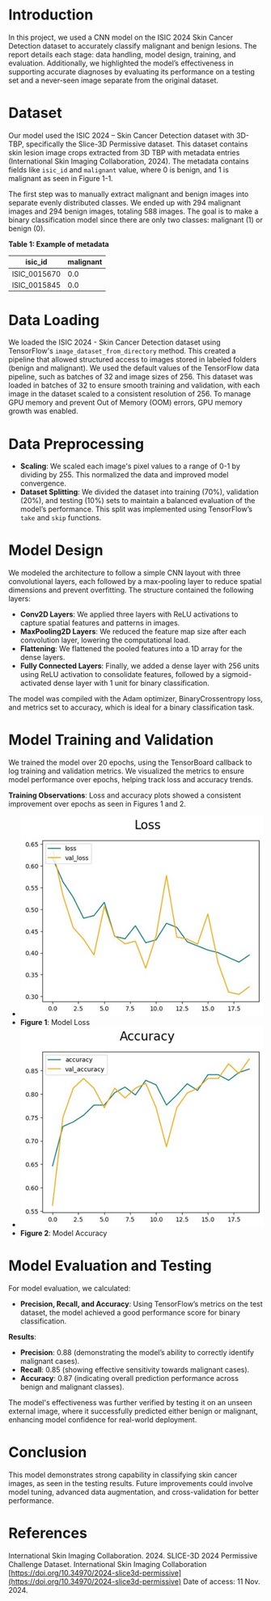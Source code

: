 # Introduction

In this project, we used a CNN model on the ISIC 2024 Skin Cancer Detection dataset to accurately classify malignant and benign lesions. The report details each stage: data handling, model design, training, and evaluation. Additionally, we highlighted the model’s effectiveness in supporting accurate diagnoses by evaluating its performance on a testing set and a never-seen image separate from the original dataset.

# Dataset

Our model used the ISIC 2024 – Skin Cancer Detection dataset with 3D-TBP, specifically the Slice-3D Permissive dataset. This dataset contains skin lesion image crops extracted from 3D TBP with metadata entries (International Skin Imaging Collaboration, 2024). The metadata contains fields like `isic_id` and `malignant` value, where 0 is benign, and 1 is malignant as seen in Figure 1-1.

The first step was to manually extract malignant and benign images into separate evenly distributed classes. We ended up with 294 malignant images and 294 benign images, totaling 588 images. The goal is to make a binary classification model since there are only two classes: malignant (1) or benign (0).

**Table 1: Example of metadata**

| isic_id       | malignant |
|---------------|-----------|
| ISIC_0015670  | 0.0       |
| ISIC_0015845  | 0.0       |

# Data Loading

We loaded the ISIC 2024 - Skin Cancer Detection dataset using TensorFlow's `image_dataset_from_directory` method. This created a pipeline that allowed structured access to images stored in labeled folders (benign and malignant). We used the default values of the TensorFlow data pipeline, such as batches of 32 and image sizes of 256. This dataset was loaded in batches of 32 to ensure smooth training and validation, with each image in the dataset scaled to a consistent resolution of 256. To manage GPU memory and prevent Out of Memory (OOM) errors, GPU memory growth was enabled.

# Data Preprocessing

- **Scaling**: We scaled each image's pixel values to a range of 0-1 by dividing by 255. This normalized the data and improved model convergence.
- **Dataset Splitting**: We divided the dataset into training (70%), validation (20%), and testing (10%) sets to maintain a balanced evaluation of the model’s performance. This split was implemented using TensorFlow’s `take` and `skip` functions.

# Model Design

We modeled the architecture to follow a simple CNN layout with three convolutional layers, each followed by a max-pooling layer to reduce spatial dimensions and prevent overfitting. The structure contained the following layers:

- **Conv2D Layers**: We applied three layers with ReLU activations to capture spatial features and patterns in images.
- **MaxPooling2D Layers**: We reduced the feature map size after each convolution layer, lowering the computational load.
- **Flattening**: We flattened the pooled features into a 1D array for the dense layers.
- **Fully Connected Layers**: Finally, we added a dense layer with 256 units using ReLU activation to consolidate features, followed by a sigmoid-activated dense layer with 1 unit for binary classification.

The model was compiled with the Adam optimizer, BinaryCrossentropy loss, and metrics set to accuracy, which is ideal for a binary classification task.

# Model Training and Validation

We trained the model over 20 epochs, using the TensorBoard callback to log training and validation metrics. We visualized the metrics to ensure model performance over epochs, helping track loss and accuracy trends.

**Training Observations**: Loss and accuracy plots showed a consistent improvement over epochs as seen in Figures 1 and 2.

- ![Alt text](/Resources/loss.jpg?raw=true "Dashboard")
- **Figure 1**: Model Loss
- ![Alt text](/Resources/acc.jpg?raw=true "Dashboard")
- **Figure 2**: Model Accuracy

# Model Evaluation and Testing

For model evaluation, we calculated:

- **Precision, Recall, and Accuracy**: Using TensorFlow’s metrics on the test dataset, the model achieved a good performance score for binary classification.

**Results**:

- **Precision**: 0.88 (demonstrating the model’s ability to correctly identify malignant cases).
- **Recall**: 0.85 (showing effective sensitivity towards malignant cases).
- **Accuracy**: 0.87 (indicating overall prediction performance across benign and malignant classes).

The model's effectiveness was further verified by testing it on an unseen external image, where it successfully predicted either benign or malignant, enhancing model confidence for real-world deployment.

# Conclusion

This model demonstrates strong capability in classifying skin cancer images, as seen in the testing results. Future improvements could involve model tuning, advanced data augmentation, and cross-validation for better performance.

# References

International Skin Imaging Collaboration. 2024. SLICE-3D 2024 Permissive Challenge Dataset. International Skin Imaging Collaboration [https://doi.org/10.34970/2024-slice3d-permissive](https://doi.org/10.34970/2024-slice3d-permissive) Date of access: 11 Nov. 2024.
